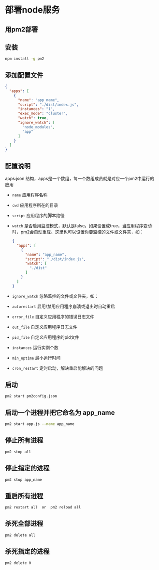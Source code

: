 # 部署node服务

## 用pm2部署

## 安装
  
```bash
npm install -g pm2
```

## 添加配置文件

```json
{
  "apps": [
    {
      "name": "app_name",
      "script": "./dist/index.js",
      "instances": "1",
      "exec_mode": "cluster",
      "watch": true,
      "ignore_watch": [
        "node_modules",
        "app"
      ]
    }
  ]
}
```

## 配置说明

apps:json 结构，apps是一个数组，每一个数组成员就是对应一个pm2中运行的应用

- `name` 应用程序名称
- `cwd` 应用程序所在的目录
- `script` 应用程序的脚本路径
- `watch` 是否启用监控模式，默认是false。如果设置成true，当应用程序变动时，pm2会自动重载。这里也可以设置你要监控的文件或文件夹，如：

    ```json
    {
      "apps": [
        {
          "name": "app_name",
          "script": "./dist/index.js",
          "watch": [
            "./dist"
          ]
        }
      ]
    }
    ```

- `ignore_watch` 忽略监控的文件或文件夹，如：
- `autorestart` 启用/禁用应用程序崩溃或退出时自动重启
- `error_file` 自定义应用程序的错误日志文件
- `out_file` 自定义应用程序日志文件
- `pid_file` 自定义应用程序的pid文件
- `instances` 运行实例个数
- `min_uptime` 最小运行时间
- `cron_restart` 定时启动，解决重启能解决的问题

## 启动

```bash
pm2 start pm2config.json
```

## 启动一个进程并把它命名为 app_name

```bash
pm2 start app.js --name app_name
```

## 停止所有进程

```bash
pm2 stop all
```

## 停止指定的进程
  
```bash
pm2 stop app_name
```

## 重启所有进程

```bash
pm2 restart all  or  pm2 reload all
```

## 杀死全部进程
  
```bash
pm2 delete all
```

## 杀死指定的进程

```bash
pm2 delete 0
```
